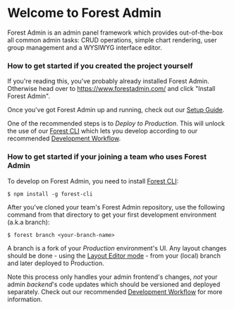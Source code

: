# Welcome to Forest Admin

Forest Admin is an admin panel framework which provides out-of-the-box all common admin tasks: CRUD operations, simple chart rendering, user group management and a WYSIWYG interface editor.


### How to get started if you created the project yourself

If you're reading this, you've probably already installed Forest Admin. Otherwise head over to https://www.forestadmin.com/ and click "Install Forest Admin".

Once you've got Forest Admin up and running, check out our [Setup Guide](https://docs.forestadmin.com/documentation/getting-started/setup-guide).

One of the recommended steps is to _Deploy to Production_. This will unlock the use of our [Forest CLI](https://www.npmjs.com/package/forest-cli) which lets you develop according to our recommended [Development Workflow]().


### How to get started if your joining a team who uses Forest Admin

To develop on Forest Admin, you need to install [Forest CLI](https://www.npmjs.com/package/forest-cli):

```
$ npm install -g forest-cli
```

After you've cloned your team's Forest Admin repository, use the following command from that directory to get your first development environment (a.k.a branch):

```
$ forest branch <your-branch-name>
```

A branch is a fork of your *Production* environment's UI. Any layout changes should be done - using the [Layout Editor mode](https://docs.forestadmin.com/documentation/reference-guide/views/using-the-layout-editor-mode) - from your (local) branch and later deployed to Production.

Note this process only handles your admin frontend's changes, _not_ your admin *backend*'s code updates which should be versioned and deployed separately. Check out our recommended [Development Workflow]() for more information.
